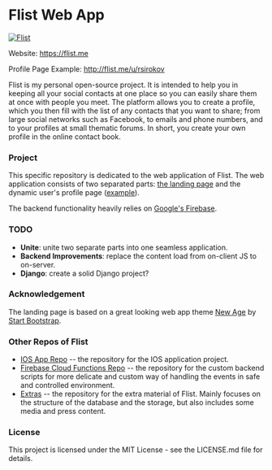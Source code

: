 # Flist Web App

[![Flist](https://flist.me/css/favicons/android-icon-72x72.png)](https://flist.me)

Website: https://flist.me

Profile Page Example: http://flist.me/u/rsirokov

Flist is my personal open-source project. It is intended to help you in keeping all your social contacts at one place so you can easily share them at once with people you meet. The platform allows you to create a profile, which you then fill with the list of any contacts that you want to share; from large social networks such as Facebook, to emails and phone numbers, and to your profiles at small thematic forums. In short, you create your own profile in the online contact book.

### Project

This specific repository is dedicated to the web application of Flist. The web application consists of two separated parts: [the landing page](https://flist.me) and the dynamic user's profile page ([example](https://flist.me/u/rsirokov)). 

The backend functionality heavily relies on [Google's Firebase](https://firebase.google.com).

### TODO
   - **Unite**: unite two separate parts into one seamless application.
   - **Backend Improvements**: replace the content load from on-client JS to on-server.
   - **Django**: create a solid Django project?

### Acknowledgement
The landing page is based on a great looking web app theme [New Age](https://github.com/BlackrockDigital/startbootstrap-new-age) by [Start Bootstrap](http://startbootstrap.com/).

### Other Repos of Flist
   - [IOS App Repo](https://github.com/romatallinn/flist-ios.git) -- the repository for the IOS application project.
   - [Firebase Cloud Functions Repo](https://github.com/romatallinn/flist-firebase-funcs.git) -- the repository for the custom backend scripts for more delicate and custom way of handling the events in safe and controlled environment.
   - [Extras](https://github.com/romatallinn/flist-extras.git) -- the repository for the extra material of Flist. Mainly focuses on the structure of the database and the storage, but also includes some media and press content.


### License
This project is licensed under the MIT License - see the LICENSE.md file for details.

